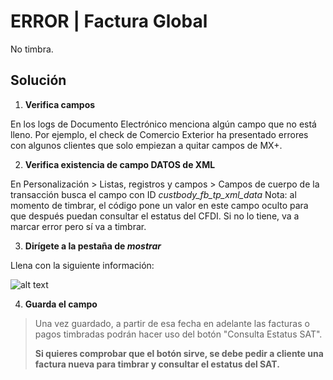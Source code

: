 # ERROR | Factura Global

No timbra.

## Solución

1. **Verifica campos**

En los logs de Documento Electrónico menciona algún campo que no está lleno. Por ejemplo, el check de Comercio Exterior ha presentado errores con algunos clientes que solo empiezan a quitar campos de MX+.

2. **Verifica existencia de campo DATOS de XML**

En Personalización > Listas, registros y campos > Campos de cuerpo de la transacción busca el campo con ID *custbody_fb_tp_xml_data*
Nota: al momento de timbrar, el código pone un valor en este campo oculto para que después puedan consultar el estatus del CFDI. Si no lo tiene, va a marcar error pero sí va a timbrar.

3. **Dirígete a la pestaña de *mostrar***

Llena con la siguiente información:

![alt text](https://firebasestorage.googleapis.com/v0/b/tekiio-plus-soporte.appspot.com/o/CONSULTA%20STATUS%202.png?alt=media&token=16214bf8-eef4-458d-94de-d1ef743d0f1b)

4. **Guarda el campo**

> Una vez guardado, a partir de esa fecha en adelante las facturas o pagos timbradas podrán hacer uso del botón "Consulta Estatus SAT". 
> 
> **Si quieres comprobar que el botón sirve, se debe pedir a cliente una factura nueva para timbrar y consultar el estatus del SAT.**
